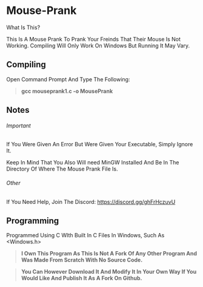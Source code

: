 # Mouse-Prank

What Is This?

This Is A Mouse Prank To Prank Your Freinds That Their Mouse Is Not Working. Compiling Will Only Work On Windows But Running It May Vary.

## Compiling

Open Command Prompt And Type The Following:

> **gcc mouseprank1.c -o MousePrank**

## Notes
###### Important
If You Were Given An Error But Were Given Your Executable, Simply Ignore It.

Keep In Mind That You Also Will need MinGW Installed And Be In The Directory Of Where The Mouse Prank File Is.

###### Other

If You Need Help, Join The Discord: https://discord.gg/ghFrHczuvU

## Programming
Programmed Using C WIth Built In C Files In Windows, Such As <Windows.h>

> **I Own This Program As This Is Not A Fork Of Any Other Program And Was Made From Scratch With No Source Code.**

> **You Can However Download It And Modify It In Your Own Way If You Would Like And Publish It As A Fork On Github.**
